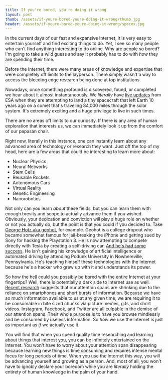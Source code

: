 ```yaml
---
title: If you're bored, you're doing it wrong
layout: post
thumb: /assets/if-youre-bored-youre-doing-it-wrong/thumb.jpg
header: /assets/if-youre-bored-youre-doing-it-wrong/spacex.jpg
---
```

 
In the current days of our fast and expansive Internet, it is very easy to entertain yourself and find exciting things to do. Yet, I see so many people who can't find anything interesting to do online. Why are people so bored?  I'm going to take a wild guess and say it probably has to do with *how* they are spending their time.  
 
Before the Internet, there were many areas of knowledge and expertise that were completely off limits to the layperson. There simply wasn't a way to access the bleeding edge research being done at top institutions.  
 
Nowadays, once something profound is discovered, found, or completed we hear about it almost instantaneously. We *literally* have [live updates](http://www.esa.int/Our_Activities/Operations/Live_updates_Rosetta_mission_comet_landing) from ESA when they are attempting to land a tiny spacecraft that left Earth 10 years ago on a comet that's traveling 84,000 miles through the solar system. It's extremely exciting and a huge privilege to live in such times. 
 
There are no areas off limits to our curiosity. If there is any area of human exploration that interests us, we can immediately look it up from the comfort of our papasan chair. 
 
Right now, literally in this instance, one can instantly learn about any advanced area of technology or research they want. Just off the top of my head, here are a few areas that could be interesting to learn more about: 

* Nuclear Physics
* Neural Networks
* Stem Cells
* Reusable Rockets
* Autonomous Cars
* Virtual Reality
* Genetic Engineering
* Nanorobotics 

Not only can you learn *about* these fields, but you can learn them with enough brevity and scope to actually advance them if you wished. Obviously, your dedication and conviction will play a huge role on whether or not you actually do, but the point is that you could if you decided to. Take [George Hotz aka geohot](https://en.wikipedia.org/wiki/George_Hotz), for example. Geohot is a college dropout who became somewhat famous for jail-breaking the iPhone and getting sued by Sony for hacking the Playstation 3. He is now attempting to compete directly with Tesla by creating a self-driving car. [And he's had some success](http://www.bloomberg.com/features/2015-george-hotz-self-driving-car/). He isn't gaining his knowledge of artificial intelligence or automated driving by attending Podunk University in Nowhereville, Pennsylvania. He's teaching himself these technologies with the Internet because he's a hacker who grew up with it and understands its power.  

So how the hell could you possibly be bored with the entire Internet at your fingertips? Well, there is potentially a dark side to Internet use as well. [Recent research](http://www.telegraph.co.uk/science/2016/03/12/humans-have-shorter-attention-span-than-goldfish-thanks-to-smart/) suggests that our attention spans are shrinking due to the reliance on smartphones and short bursts of information. Because we have so much information available to us at any given time, we are requiring it to be consumable in bite sized chunks via picture memes, gifs, and short videos. Instagram, Facebook, and Twitter are all culpable in the demise of our attention spans. Their whole purpose is to have you browse mindlessly and be consumed by useless information. So *how* we use the Internet is just as important as *if* we actually use it. 

You will find that when you spend quality time researching and learning about things that interest you, you can be infinitely entertained on the Internet. You won't have to worry about your attention span disappearing because learning new things is time consuming and requires intense mental focus for long periods of time. When you use the Internet this way, you will be advancing yourself and growing as a person. And, most of all, you won't have to ignobly declare your boredom while you are *literally* holding the entirety of human knowledge in the palm of your hand.
